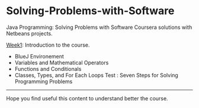 # Solving-Problems-with-Software

Java Programming: Solving Problems with Software Coursera solutions with Netbeans projects.

[Week1](Java_Project/Week1/src/week1): Introduction to the course. 
- BlueJ Environement
- Variables and Mathematical Operators
- Functions and Conditionals
- Classes, Types, and For Each Loops
Test : Seven Steps for Solving Programming Problems 


______

Hope you find useful this content to understand better the course.
